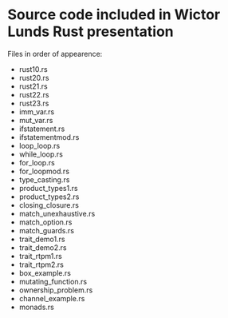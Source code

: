 
# Source code included in Wictor Lunds Rust presentation

Files in order of appearence:

- rust10.rs
- rust20.rs
- rust21.rs
- rust22.rs
- rust23.rs
- imm_var.rs
- mut_var.rs
- ifstatement.rs
- ifstatementmod.rs
- loop_loop.rs
- while_loop.rs
- for_loop.rs
- for_loopmod.rs
- type_casting.rs
- product_types1.rs
- product_types2.rs
- closing_closure.rs
- match_unexhaustive.rs
- match_option.rs
- match_guards.rs
- trait_demo1.rs
- trait_demo2.rs
- trait_rtpm1.rs
- trait_rtpm2.rs
- box_example.rs
- mutating_function.rs
- ownership_problem.rs
- channel_example.rs
- monads.rs
